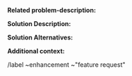 **Related problem-description:**
<!--
A clear and concise description of what functionality is sought.

  E.g., I'm used to 'X' functionality being available but it appears to be absent from this automation-set.
-->

**Solution Description:**
<!-- Provide a clear and concise description of the solution you'd like to see implemented -->

**Solution Alternatives:**
<!-- Provide a clear and concise description of any alternative solutions or features you've considered -->

**Additional context:**

<!-- Add any other context, screenshots, etc. to support the request for the desired feature/enhancement -->




/label ~enhancement ~"feature request"


